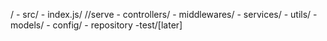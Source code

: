 /
    - src/
      - index.js/ //serve
      - controllers/
      - middlewares/
      - services/
      - utils/
      - models/
      - config/
      - repository
    -test/[later]  
